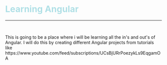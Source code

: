 
<h1 style="color:powderblue;">Learning Angular</h1>
<hr>
<br>
<p>This is going to be a place where i will be learning all the in's and out's of Angular. I will do this by creating different Angular projects from tutorials like https://www.youtube.com/feed/subscriptions/UCsBjURrPoezykLs9EqgamOA</p>

